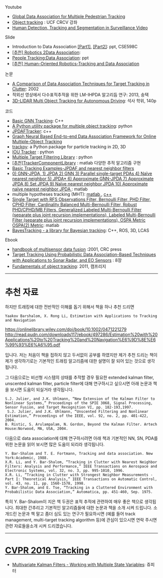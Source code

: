 Youtube
- [Global Data Association for Multiple Pedestrian Tracking](https://www.youtube.com/watch?v=SgRSniLdpwk)
- [Object tracking](https://www.youtube.com/watch?v=liFAVoff9nM) : UCF CRCV 강좌
- [Human Detection, Tracking and Segmentation in Surveillance Video](https://www.youtube.com/watch?v=f7PHLx3HoyQ&t=4s)


Slide
- Introduction to Data Association [[Part1]](http://www.cse.psu.edu/~rtc12/CSE598C/datassocPart1.pdf), [[Part2]](http://www.cse.psu.edu/~rtc12/CSE598C/datassocPart2.pdf): ppt, CSE598C
- [[추천] Robotics 2Data Association](http://ais.informatik.uni-freiburg.de/teaching/ws09/robotics2/pdfs/rob2-11-dataassociation.pdf):
- [People Tracking:Data Association](http://luthuli.cs.uiuc.edu/~daf/tutorials/activity/data_association.pdf): ppt
- [[추천] Human-Oriented Robotics-Tracking and Data Association](http://srl.informatik.uni-freiburg.de/teachingdir/ws13/slides/11-TemporalReasoning-3.pdf)

논문
- [A Comparison of Data Association Techniques for Target Tracking in Clutter](https://pdfs.semanticscholar.org/c0d2/b5c5b6c8224688e47cd842db5693cc479548.pdf): 2002
- 적외선 영상에서 다수표적추적을 위한 LM-IHPDA 알고리듬 연구: 2013, 송택
- [3D-LIDAR Multi Object Tracking for Autonomous Driving](https://www.slideshare.net/adioshun/3dlidar-multi-object-tracking-for-autonomous-driving-111277160?qid=aa9596e3-5121-4eb1-bd53-89565da2c368&v=&b=&from_search=2): 석사 학위, 140p

코드
- [Basic GNN Tracking](https://github.com/fbaeuerlein/BasicGNNTracking): C++
- [A Python utility package for multiple object tracking](https://github.com/nwojke/pymotutils): python
- [JPDAFTracker](https://github.com/apennisi/jpdaf_tracking): c++
- [Graph Neural Based End-to-end Data Association Framework for Online Multiple-Object Tracking](https://github.com/peizhaoli05/EDA_GNN)
- [trackpy](https://github.com/soft-matter/trackpy):  a Python package for particle tracking in 2D, 3D
- [IOU Tracker](https://github.com/bochinski/iou-tracker) : python 
- [Multiple Target Filtering Library](https://github.com/nathanlem1/MTF-Lib) : python 
- [[추천]TrackerComponentLibrary](https://github.com/USNavalResearchLaboratory/TrackerComponentLibrary) : matlab 다양한 추적 알고리즘 구현 
 - [Basic Tracking Examples-JPDAF and nearest neighbor filters](https://github.com/USNavalResearchLaboratory/TrackerComponentLibrary/blob/master/Sample%20Code/Basic%20Tracking%20Examples/demo2DDataAssociation.m)
 - [0) GNN-JPDA, 1) JPDA 2) GNN 3) Parallel single-target PDAs 4) Naïve nearest neighbor 5) JPDA* 6) Approximate GNN-JPDA 7) Approximate JPDA  8) Set JPDA 9) Naïve nearest neighbor JPDA 10) Approximate naïve nearest neighbor JPDA ](https://github.com/USNavalResearchLaboratory/TrackerComponentLibrary/blob/master/Assignment%20Algorithms/singleScanUpdate.m) : matlab
- multiple hypotheses tracking (MHT): [matlab ](http://rehg.org/mht/), [c++](https://ingemarcox.cs.ucl.ac.uk/?page_id=9)
- [Single Target with RFS Observations Filter, Bernoulli Filter, PHD Filter, CPHD Filter, Cardinality Balanced Multi-Bernoulli Filter, Robust PHD/CPHD/MB Filters, Generalized Labeled Multi-Bernoulli Filter (separate plus joint recursion implementations), Labeled Multi-Bernoulli Filter (separate plus joint recursion implementations), OSPA Metric OSPA(2) Metric](http://ba-tuong.vo-au.com/codes.html): matlab
- [BayesTracking - a library for Bayesian tracking](https://github.com/lcas/bayestracking): C++, ROS, 3D, LCAS

Ebook
- [handbook of multisensor data fusion](https://1drv.ms/b/s!Ag9W8Hm9qZzrzVQnGoa2Foo-TjEF) :2001, CRC press
- [Target Tracking Using Probabilistic Data Association-Based Techniques with Applications to Sonar,Radar, and EO Sensors](http://dsp-book.narod.ru/HMDF/2379ch08.pdf) : 8장
- [Fundamentals of object tracking](https://1drv.ms/b/s!Ag9W8Hm9qZzrzVVdlzNoLpMfexyk): 2011, 캠프리지

---
# 추천 자료 

하지만 트래킹에 대한 전반적인 이해를 돕기 위해서 책을 하나 추천 드리면



```
Yaakov Barshalom, X. Rong Li, Estimation with Applications to Tracking and Navigation
```
https://onlinelibrary.wiley.com/doi/book/10.1002/0471221279
http://read.pudn.com/downloads117/ebook/497286/Estimation%20with%20Applications%20to%20Tracking%20and%20Navigation%E6%9D%8E%E6%99%93%E6%A6%95.pdf

입니다. 저는 처음이 책을 접하지 않고 두서없이 공부를 하였지만 제가 추천 드리는 책이 제가 생각하기로는 기본적인 트래킹 알고리즘에 대한 설명이 잘 되어 있는 것으로 생각됩니다. 




그 다음으로는 비선형 시스템의 상태를 추적할 경우 필요한 extended kalman filter, unscented kalman filter, particle filter에 대해 연구하시고 싶으시면 아래 논문과 책을 보시면 도움이 되실거라 생각됩니다.


```
S.J. Julier, and J.K. Uhlmann, “New Extension of the Kalman Filter to Nonlinear Systems,” Proceedings of the SPIE 3068, Signal Processing, Sensor Fusion, and Target Recognition VI, pp. 182-193,1997.
 S.J. Julier, and J.K. Uhlmann, “Unscented Filtering and Nonlinear Estimation,” Proceedings of the IEEE, vol. 92, no. 2, pp. 401-422, 2004.
B. Ristic, S. Arulampalam, N. Gordon, Beyond the Kalman Filter. Artech House:Norwood, MA, USA, 2004.
```



다음으로 data association에 대해 연구하시려면 아래 책과 기본적인 NN, SN, PDA를 위한 논문을 읽어 보시면 많은 도움이 되리라 생각됩니다.

```
Y. Bar-Shalom and T. E. Fortmann, Tracking and data association. New York:Academic, 1988.
X.R. Li, and Y. Bar-Shalom, “Tracking in Clutter with Nearest Neighbor Filters: Analysis and Performance,” IEEE Transactions on Aerospace and Electronic Systems, vol. 32, no. 3, pp. 995-1010, 1996.
X.R. Li, “Tracking in Clutter with Strongest Neighbor Measurements - Part I: Theoretical Analysis,” IEEE Transactions on Automatic Control, vol. 43, no. 11, pp. 1560-1578, 1998.
Y. Bar-Shalom, and E. Tse, “Tracking in a Cluttered Environment with Probabilistic Data Association,” Automatica, pp. 451-460, Sep. 1975.
```


특히 Y. Bar-Shalom이 지은 책 두권은 표적 추적에 관련하여 매우 좋은 책으로 생각됩니다. 최대한 간추리고 기본적인 알고리즘들에 대한 논문과 책을 소개 시켜 드립니다. 소개드린 논문과 책 말고 좀더 심도 있는 연구가 필요하시면 (예를 들어 track management, multi-target tracking algorithm 등)에 관심이 있으시면 연락 주시면 관련 자료들을소개 시켜 드리겠습니다. 

---

# [CVPR 2019 Tracking](https://github.com/shijieS/ComputerVisionSummarization#7-tracking)

- [Multivariate Kalman Filters - Working with Multiple State Variables](https://github.com/shijieS/ComputerVisionSummarization/blob/master/codebook/06-Multivariate-Kalman-Filters.ipynb): 쥬피터



